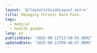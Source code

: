 ```yaml
---
layout: '@/layouts/GuideLayout.astro'
title: Managing Chronic Back Pain
tags:
  - medical
  - health guides
lang: en
publishDate: '2025-08-12T13:50:55.000Z'
updatedDate: '2025-08-13T09:48:57.000Z'
---
```



